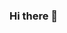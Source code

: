 ### Hi there 👋

<!--
**aisi746467512/AISI746467512** is a ✨ _special_ ✨ repository because its `README.md` (this file) appears on your GitHub profile.

Here are some ideas to get you started:

- 🔭 I’m currently working on ...
- 🌱 I’m currently learning Beijing University of Technology.
- 👯 I’m looking to collaborate on ...
- 🤔 I’m looking for help with Learning artificial intelligence algorithms.
- 💬 Ask me about ...
- 📫 How to reach me: https://github.com/aisi746467512.
- 😄 Pronouns: ...
- ⚡ Fun fact: ...
-->
